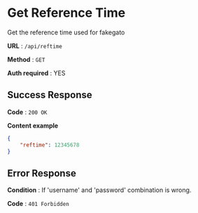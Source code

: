 # Get Reference Time

Get the reference time used for fakegato

**URL** : `/api/reftime`

**Method** : `GET`

**Auth required** : YES


## Success Response

**Code** : `200 OK`

**Content example**

```json
{
    "reftime": 12345678
}
```

## Error Response

**Condition** : If 'username' and 'password' combination is wrong.

**Code** : `401 Forbidden`